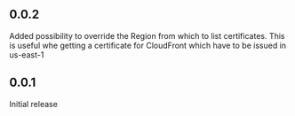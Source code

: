 ## 0.0.2
Added possibility to override the Region from which to list certificates.
This is useful whe getting a certificate for CloudFront which have to be issued in us-east-1
## 0.0.1
Initial release
